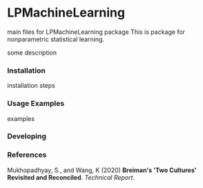 # LPMachineLearning <a href='https://github.com/LPML-hub/LPMachineLearning/'></a>
main files for LPMachineLearning package
This is package for nonparametric statistical learning. 
<!---  
[![CRANstatus](https://www.r-pkg.org/badges/version/grf)](https://cran.r-project.org/package=grf)
[CRAN Downloads overall](http://cranlogs.r-pkg.org/badges/grand-total/grf)
[![Build Status](https://travis-ci.com/grf-labs/grf.svg?branch=master)](https://travis-ci.com/grf-labs/grf)
---> 
some description

### Installation

installation steps


### Usage Examples

examples

### Developing
<!--- 
[//]: #In addition to providing out-of-the-box forests for quantile regression and causal effect estimation, GRF provides a framework for creating forests tailored to new statistical tasks. If you'd like to develop using GRF, please consult the [algorithm reference (https://grf-labs.github.io/grf/REFERENCE.html) and [development guide](https://grf-labs.github.io/grf/DEVELOPING.html).
--->
### References

Mukhopadhyay, S., and Wang, K (2020)
<b>Breiman's 'Two Cultures' Revisited and Reconciled</b>. <i>Technical Report</i>.
<!--- [<a href="https://arxiv.org/abs/1610.01271">arxiv</a>]--->
